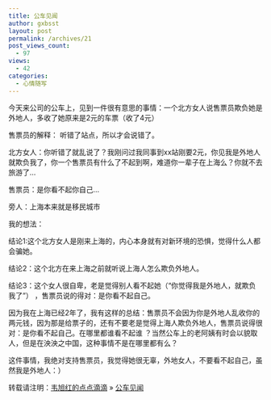 ```yaml
---
title: 公车见闻
author: gxbsst
layout: post
permalink: /archives/21
post_views_count:
  - 97
views:
  - 42
categories:
  - 心情随写
---
```

今天来公司的公车上，见到一件很有意思的事情：一个北方女人说售票员欺负她是外地人，多收了她原来是2元的车票（收了4元）

售票员的解释： 听错了站点，所以才会说错了。

北方女人：你听错了就乱说了？我刚问过我同事到xx站刚要2元，你见我是外地人就欺负我了，你一个售票员有什么了不起到啊，难道你一辈子在上海么？你就不去旅游了&#8230;

售票员：是你看不起你自己&#8230;

旁人：上海本来就是移民城市

我的想法：

结论1:这个北方女人是刚来上海的，内心本身就有对新环境的恐惧，觉得什么人都会骗她。

结论2：这个北方在来上海之前就听说上海人怎么欺负外地人。

结论3：这个女人很自卑，老是觉得别人看不起她（“你觉得我是外地人，就欺负我了”） ，售票员说的得对：是你看不起自己。

因为我在上海已经2年了，我有这样的总结：售票员不会因为你是外地人乱收你的两元钱，因为那是给票子的，还有不要老是觉得上海人欺负外地人，售票员说得很对：是你看不起自己。在哪里都谁看不起谁 ？当然公车上的老阿姨有时会以貌取人，但是在泱泱之中国，这种事情不是在哪里都有么？

这件事情，我绝对支持售票员，我觉得她很无辜，外地女人，不要看不起自己，虽然我是外地人：）

转载请注明：[韦旭红的点点滴滴][1] &raquo; [公车见闻][2]

 [1]: http://www.weixuhong.com
 [2]: http://www.weixuhong.com/archives/21